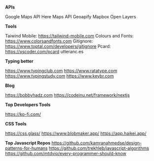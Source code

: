 **APIs**

Google Maps API
Here Maps API
Geoapify
Mapbox
Open Layers

**Tools**

Taiwind Mobile: <https://tailwind-mobile.com>
Colours and Fonts: <https://www.colorsandfonts.com>
Gitignore: <https://www.toptal.com/developers/gitignore>
Pcard: <https://xscoder.com/pcard>
utteranc.es

**Typing better**

<https://www.typingclub.com>
<https://www.ratatype.com>
<https://www.typingstudy.com>
<https://www.keybr.com>

**Blog**

https://bobbyhadz.com
https://codeinu.net/framework/nextjs

**Top Developers Tools**

https://ko-fi.com/

**CSS Tools**

https://css.glass/
https://www.blobmaker.app/
https://app.haikei.app/

**Top Javascript Repos**
https://github.com/kamranahmedse/design-patterns-for-humans
https://github.com/trekhleb/javascript-algorithms
https://github.com/mtdvio/every-programmer-should-know
